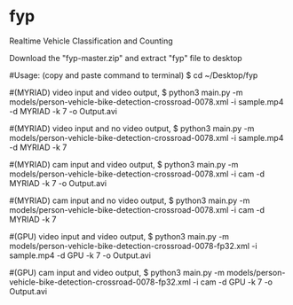 # fyp
Realtime Vehicle Classification and Counting

Download the "fyp-master.zip" and extract "fyp" file to desktop

#Usage: (copy and paste command to terminal)
$ cd ~/Desktop/fyp

#(MYRIAD) video input and video output,
$ python3 main.py -m models/person-vehicle-bike-detection-crossroad-0078.xml -i sample.mp4 -d MYRIAD -k 7 -o Output.avi

#(MYRIAD) video input and no video output,
$ python3 main.py -m models/person-vehicle-bike-detection-crossroad-0078.xml -i sample.mp4 -d MYRIAD -k 7

#(MYRIAD) cam input and video output,
$ python3 main.py -m models/person-vehicle-bike-detection-crossroad-0078.xml -i cam -d MYRIAD -k 7 -o Output.avi

#(MYRIAD) cam input and no video output,
$ python3 main.py -m models/person-vehicle-bike-detection-crossroad-0078.xml -i cam -d MYRIAD -k 7

#(GPU) video input and video output,
$ python3 main.py -m models/person-vehicle-bike-detection-crossroad-0078-fp32.xml -i sample.mp4 -d GPU -k 7 -o Output.avi

#(GPU) cam input and video output,
$ python3 main.py -m models/person-vehicle-bike-detection-crossroad-0078-fp32.xml -i cam -d GPU -k 7 -o Output.avi
